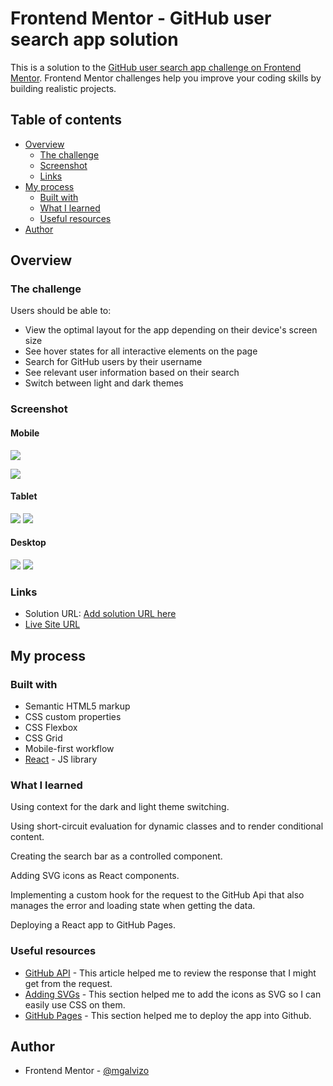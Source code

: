 # Frontend Mentor - GitHub user search app solution

This is a solution to the [GitHub user search app challenge on Frontend Mentor](https://www.frontendmentor.io/challenges/github-user-search-app-Q09YOgaH6). Frontend Mentor challenges help you improve your coding skills by building realistic projects.

## Table of contents

-   [Overview](#overview)
    -   [The challenge](#the-challenge)
    -   [Screenshot](#screenshot)
    -   [Links](#links)
-   [My process](#my-process)
    -   [Built with](#built-with)
    -   [What I learned](#what-i-learned)
    -   [Useful resources](#useful-resources)
-   [Author](#author)

## Overview

### The challenge

Users should be able to:

-   View the optimal layout for the app depending on their device's screen size
-   See hover states for all interactive elements on the page
-   Search for GitHub users by their username
-   See relevant user information based on their search
-   Switch between light and dark themes

### Screenshot

#### Mobile

![](./screenshots/mobile-light.png)

![](./screenshots/mobile-dark.png)

#### Tablet

![](./screenshots/tablet-light.png)
![](./screenshots/tablet-dark.png)

#### Desktop

![](./screenshots/desktop-light.png)
![](./screenshots/desktop-dark.png)

### Links

-   Solution URL: [Add solution URL here](https://your-solution-url.com)
-   [Live Site URL](https://mgalvizo.github.io/github-user-search-app/)

## My process

### Built with

-   Semantic HTML5 markup
-   CSS custom properties
-   CSS Flexbox
-   CSS Grid
-   Mobile-first workflow
-   [React](https://reactjs.org/) - JS library

### What I learned

Using context for the dark and light theme switching.

Using short-circuit evaluation for dynamic classes and to render conditional content.

Creating the search bar as a controlled component.

Adding SVG icons as React components.

Implementing a custom hook for the request to the GitHub Api that also manages the error and loading state when getting the data.

Deploying a React app to GitHub Pages.

### Useful resources

-   [GitHub API](https://docs.github.com/en/rest/reference/users#get-a-user) - This article helped me to review the response that I might get from the request.
-   [Adding SVGs](https://create-react-app.dev/docs/adding-images-fonts-and-files/#adding-svgs) - This section helped me to add the icons as SVG so I can easily use CSS on them.
-   [GitHub Pages](https://create-react-app.dev/docs/deployment/#github-pages) - This section helped me to deploy the app into Github.

## Author

-   Frontend Mentor - [@mgalvizo](https://www.frontendmentor.io/profile/mgalvizo)
